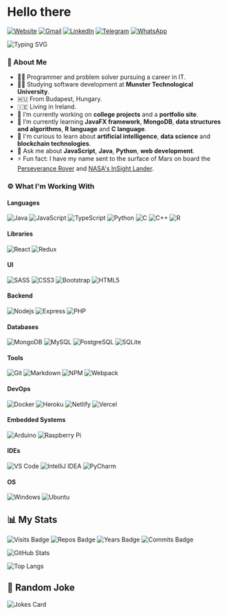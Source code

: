 # Hello there <img src="https://media.giphy.com/media/hvRJCLFzcasrR4ia7z/giphy.gif" width="10px">

[![Website](https://img.shields.io/badge/Website-217062?style=for-the-badge)](http://szpr.dev)
[![Gmail](https://img.shields.io/badge/Gmail-D14836?style=for-the-badge&logo=gmail&logoColor=white)](mailto:ricky@szpr.dev?subject=%20New%20message%20sent%20on%20Github)
[![LinkedIn](https://img.shields.io/badge/LinkedIn-0077B5?style=for-the-badge&logo=linkedin&logoColor=white)](https://www.linkedin.com/in/szpatrikrichard)
[![Telegram](https://img.shields.io/badge/Telegram-2CA5E0?style=for-the-badge&logo=telegram&logoColor=white)](https://t.me/szpricky)
[![WhatsApp](https://img.shields.io/badge/WhatsApp-25D366?style=for-the-badge&logo=whatsapp&logoColor=white)](https://wa.link/eo5r84)

![Typing SVG](https://readme-typing-svg.herokuapp.com/?lines=I'm+Richárd+Szilágyi.;I+write+software+and+create+websites.)

### 💁 About Me

- 👨‍💻 Programmer and problem solver pursuing a career in IT.
- 👨‍🎓 Studying software development at **Munster Technological University**.
- 🇭🇺 From Budapest, Hungary.
- 🇮🇪 Living in Ireland.
- 🔭 I’m currently working on **college projects** and a **portfolio site**.
- 🌱 I’m currently learning **JavaFX framework**, **MongoDB**, **data structures and algorithms**, **R language** and **C language**.
- 🤔 I'm curious to learn about **artificial intelligence**, **data science** and **blockchain technologies**.
- 💬 Ask me about **JavaScript**, **Java**, **Python**, **web development**.
- ⚡ Fun fact: I have my name sent to the surface of Mars on board the [Perseverance Rover](https://mars.nasa.gov/participate/send-your-name/mars2020/certificate/736069507821) and [NASA's InSight Lander](https://mars.nasa.gov/participate/send-your-name/insight/?cn=356002512018).

### ⚙️ What I'm Working With

#### Languages

![Java](https://img.shields.io/badge/Java-121212?style=flat-square&logo=java&logoColor=F89917)
![JavaScript](https://img.shields.io/badge/JavaScript-121212?style=flat-square&logo=javascript&logoColor=F7E018)
![TypeScript](https://img.shields.io/badge/TypeScript-121212?style=flat-square&logo=typescript&logoColor=3178C6)
![Python](https://img.shields.io/badge/Python-121212?style=flat-square&logo=python&logoColor=14354C)
![C](https://img.shields.io/badge/C-121212?style=flat-square&logo=c%2B%2B&logoColor=00599D)
![C++](https://img.shields.io/badge/C%2B%2B-121212?style=flat-square&logo=c%2B%2B&logoColor=00599D)
![R](https://img.shields.io/badge/R-121212?style=flat-square&logo=r&logoColor=276DC3)

#### Libraries

![React](https://img.shields.io/badge/React-121212?style=flat-square&logo=react&logoColor=61DAFB)
![Redux](https://img.shields.io/badge/Redux-121212?style=flat-square&logo=redux&logoColor=7248B6)

#### UI

![SASS](https://img.shields.io/badge/SASS-121212?style=flat-square&logo=sass&logoColor=C76395)
![CSS3](https://img.shields.io/badge/CSS3-121212?style=flat-square&logo=css3&logoColor=264DE4)
![Bootstrap](https://img.shields.io/badge/Bootstrap-121212?style=flat-square&logo=bootstrap&logoColor=8511FA)
![HTML5](https://img.shields.io/badge/HTML5-121212?style=flat-square&logo=html5&logoColor=D35836)

#### Backend

![Nodejs](https://img.shields.io/badge/NodeJS-121212?style=flat-square&logo=Node.js&logoColor=689F63)
![Express](https://img.shields.io/badge/Express-121212?style=flat-square&logo=express&logoColor=515151)
![PHP](https://img.shields.io/badge/PHP-121212?style=flat-square&logo=php&logoColor=787CB4)

#### Databases

![MongoDB](https://img.shields.io/badge/MongoDB-121212?style=flat-square&logo=mongodb&logoColor=00684A)
![MySQL](https://img.shields.io/badge/MySQL-121212?style=flat-square&logo=mysql&logoColor=00618A)
![PostgreSQL](https://img.shields.io/badge/PostgreSQL-121212?style=flat-square&logo=postgresql&logoColor=316192)
![SQLite](https://img.shields.io/badge/SQLite-121212?style=flat-square&logo=sqlite&logoColor=07405E)

#### Tools
![Git](https://img.shields.io/badge/Git-121212?style=flat-square&logo=git&logoColor=F05030)
![Markdown](https://img.shields.io/badge/Markdown-121212?style=flat-square&logo=markdown&logoColor=23A2E3)
![NPM](https://img.shields.io/badge/NPM-121212?style=flat-square&logo=npm&logoColor=C13534)
![Webpack](https://img.shields.io/badge/Webpack-121212?style=flat-square&logo=webpack&logoColor=1C78C0)

#### DevOps
![Docker](https://img.shields.io/badge/Docker-121212?style=flat-square&logo=docker&logoColor=#2392E6)
![Heroku](https://img.shields.io/badge/Heroku-121212?style=flat-square&logo=heroku&logoColor=430098)
![Netlify](https://img.shields.io/badge/Netlify-121212?style=flat-square&logo=netlify&logoColor=23BDAE)
![Vercel](https://img.shields.io/badge/-Vercel-121212?style=flat-square&logo=vercel&logoColor=FFFFFF)

#### Embedded Systems

![Arduino](https://img.shields.io/badge/Arduino-121212?style=flat-square&logo=arduino&logoColor=12989E)
![Raspberry Pi](https://img.shields.io/badge/Raspberry_Pi-121212?style=flat-square&logo=raspberry-pi&logoColor=CE1D56)

#### IDEs

![VS Code](https://img.shields.io/badge/VSCode-121212?style=flat-square&logo=visual-studio-code&logoColor=1E97E9)
![IntelliJ IDEA](https://img.shields.io/badge/IntelliJ_IDEA-121212?style=flat-square&logo=intellij-idea&logoColor=FE2D5D)
![PyCharm](https://img.shields.io/badge/PyCharm-121212?style=flat-square&logo=pycharm&logoColor=1DD390)

#### OS

![Windows](https://img.shields.io/badge/Windows-121212?style=flat-square&logo=windows&logoColor=0078D6)
![Ubuntu](https://img.shields.io/badge/Ubuntu-121212?style=flat-square&logo=ubuntu&logoColor=E95420)

## 📊 My Stats

![Visits Badge](https://badges.pufler.dev/visits/szpricky/szpricky)
![Repos Badge](https://badges.pufler.dev/repos/szpricky)
![Years Badge](https://badges.pufler.dev/years/szpricky)
![Commits Badge](https://badges.pufler.dev/commits/monthly/szpricky)

![GitHub Stats](https://github-readme-stats.vercel.app/api?username=szpricky&show_icons=true&theme=radical)

![Top Langs](https://github-readme-stats.vercel.app/api/top-langs/?username=szpricky&layout=compact&theme=radical)

<!-- Repos:
[![Readme Card](https://github-readme-stats.vercel.app/api/pin/?username=szpricky&repo=guestbook-api)](https://github.com/szpricky/guestbook-api)
-->

## 🤡 Random Joke

![Jokes Card](https://readme-jokes.vercel.app/api)
